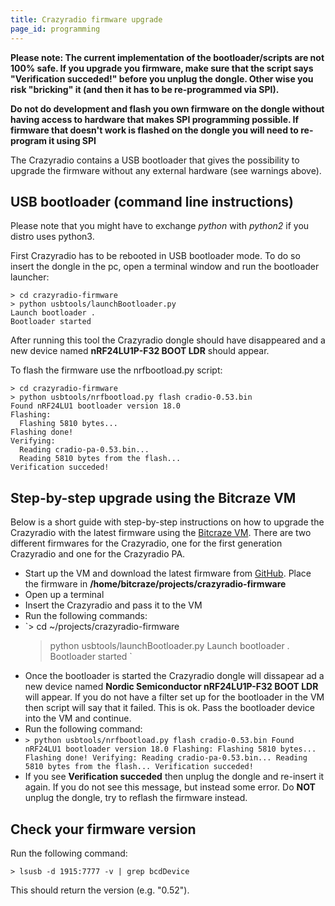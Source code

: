 ```yaml
---
title: Crazyradio firmware upgrade
page_id: programming 
---
```


**Please note: The current implementation of the bootloader/scripts are
not 100% safe. If you upgrade you firmware, make sure that the script
says \"Verification succeded!\" before you unplug the dongle. Other wise
you risk \"bricking\" it (and then it has to be re-programmed via
SPI).**

**Do not do development and flash you own firmware on the dongle without
having access to hardware that makes SPI programming possible. If
firmware that doesn\'t work is flashed on the dongle you will need to
re-program it using SPI**

The Crazyradio contains a USB bootloader that gives the possibility to
upgrade the firmware without any external hardware (see warnings above).

USB bootloader (command line instructions)
------------------------------------------

Please note that you might have to exchange *python* with *python2* if
you distro uses python3.

First Crazyradio has to be rebooted in USB bootloader mode. To do so
insert the dongle in the pc, open a terminal window and run the
bootloader launcher:

    > cd crazyradio-firmware
    > python usbtools/launchBootloader.py 
    Launch bootloader .
    Bootloader started

After running this tool the Crazyradio dongle should have disappeared
and a new device named **nRF24LU1P-F32 BOOT LDR** should appear.

To flash the firmware use the nrfbootload.py script:

    > cd crazyradio-firmware
    > python usbtools/nrfbootload.py flash cradio-0.53.bin
    Found nRF24LU1 bootloader version 18.0
    Flashing:
      Flashing 5810 bytes...
    Flashing done!
    Verifying:
      Reading cradio-pa-0.53.bin...
      Reading 5810 bytes from the flash...
    Verification succeded!

Step-by-step upgrade using the Bitcraze VM
------------------------------------------

Below is a short guide with step-by-step instructions on how to upgrade
the Crazyradio with the latest firmware using the [Bitcraze
VM](https://wiki.bitcraze.io/projects:virtualmachine:index). There are two different firmwares
for the Crazyradio, one for the first generation Crazyradio and one for
the Crazyradio PA.

-   Start up the VM and download the latest firmware from
    [GitHub](https://github.com/bitcraze/crazyradio-firmware/releases).
    Place the firmware in
    **/home/bitcraze/projects/crazyradio-firmware**
-   Open up a terminal
-   Insert the Crazyradio and pass it to the VM
-   Run the following commands:
-   `> cd ~/projects/crazyradio-firmware
    > python usbtools/launchBootloader.py 
    Launch bootloader .
    Bootloader started
    `
-   Once the bootloader is started the Crazyradio dongle will dissapear
    ad a new device named **Nordic Semiconductor nRF24LU1P-F32 BOOT
    LDR** will appear. If you do not have a filter set up for the
    bootloader in the VM then script will say that it failed. This is
    ok. Pass the bootloader device into the VM and continue.
-   Run the following command:
-   `> python usbtools/nrfbootload.py flash cradio-0.53.bin
    Found nRF24LU1 bootloader version 18.0
    Flashing:
      Flashing 5810 bytes...
    Flashing done!
    Verifying:
      Reading cradio-pa-0.53.bin...
      Reading 5810 bytes from the flash...
    Verification succeded!
    `
-   If you see **Verification succeded** then unplug the dongle and
    re-insert it again. If you do not see this message, but instead some
    error. Do **NOT** unplug the dongle, try to reflash the firmware
    instead.

Check your firmware version
---------------------------

Run the following command:

    > lsusb -d 1915:7777 -v | grep bcdDevice

This should return the version (e.g. \"0.52\").
